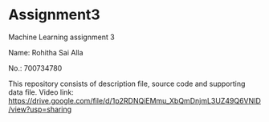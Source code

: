 # Assignment3
Machine Learning assignment 3

Name: Rohitha Sai Alla

No.: 700734780

This repository consists of description file, source code and supporting data file.
Video link: https://drive.google.com/file/d/1p2RDNQiEMmu_XbQmDnjmL3UZ49Q6VNID/view?usp=sharing
